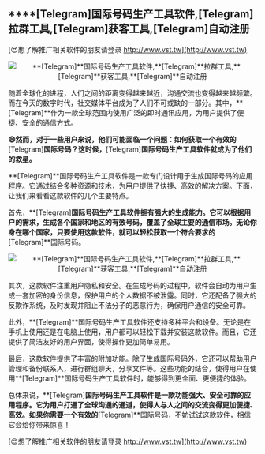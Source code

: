 ## ****[Telegram]**国际号码生产工具软件,**[Telegram]**拉群工具,**[Telegram]**获客工具,**[Telegram]**自动注册**

[😍想了解推广相关软件的朋友请登录 http://www.vst.tw](http://www.vst.tw)

 <center><img src="https://vst.tw/MP4/tuiguang/png/2.png" alt="**[Telegram]**国际号码生产工具软件,**[Telegram]**拉群工具,**[Telegram]**获客工具,**[Telegram]**自动注册"></center>

随着全球化的进程，人们之间的距离变得越来越近，沟通交流也变得越来越频繁。而在今天的数字时代，社交媒体平台成为了人们不可或缺的一部分。其中，**[Telegram]**作为一款全球范围内使用广泛的即时通讯应用，为用户提供了便捷、安全的通信方式。

**😄然而，对于一些用户来说，他们可能面临一个问题：如何获取一个有效的**[Telegram]**国际号码？这时候，**[Telegram]**国际号码生产工具软件就成为了他们的救星。**

**[Telegram]**国际号码生产工具软件是一款专门设计用于生成国际号码的应用程序。它通过结合多种资源和技术，为用户提供了快捷、高效的解决方案。下面，让我们来看看这款软件的几个主要特点。

首先，**[Telegram]**国际号码生产工具软件拥有强大的生成能力。它可以根据用户的需求，生成各个国家和地区的有效号码，覆盖了全球主要的通信市场。无论你身在哪个国家，只要使用这款软件，就可以轻松获取一个符合要求的**[Telegram]**国际号码。

 <center><img src="https://vst.tw/MP4/tuiguang/png/7.png" alt="**[Telegram]**国际号码生产工具软件,**[Telegram]**拉群工具,**[Telegram]**获客工具,**[Telegram]**自动注册"></center>

其次，这款软件注重用户隐私和安全。在生成号码的过程中，软件会自动为用户生成一套加密的身份信息，保护用户的个人数据不被泄露。同时，它还配备了强大的反欺诈系统，及时发现并阻止不法分子的恶意行为，确保用户通信的安全可靠。

此外，**[Telegram]**国际号码生产工具软件还支持多种平台和设备。无论是在手机上使用还是在电脑上使用，用户都可以轻松下载并安装这款软件。而且，它还提供了简洁友好的用户界面，使得操作更加简单易用。

最后，这款软件提供了丰富的附加功能。除了生成国际号码外，它还可以帮助用户管理和备份联系人，进行群组聊天，分享文件等。这些功能的结合，使得用户在使用**[Telegram]**国际号码生产工具软件时，能够得到更全面、更便捷的体验。

总体来说，**[Telegram]**国际号码生产工具软件是一款功能强大、安全可靠的应用程序。它为用户打通了全球沟通的通道，使得人与人之间的交流变得更加便捷、高效。如果你需要一个有效的**[Telegram]**国际号码，不妨试试这款软件，相信它会给你带来惊喜！

[😍想了解推广相关软件的朋友请登录 http://www.vst.tw](http://www.vst.tw)



